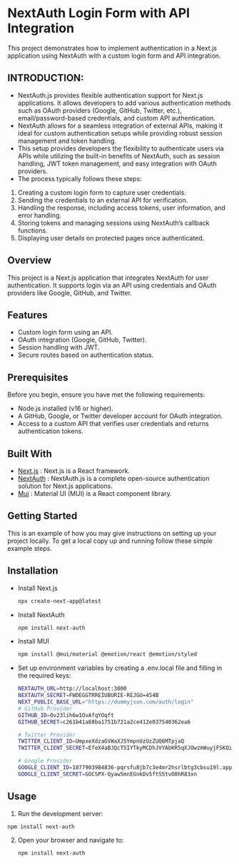 # NextAuth Login Form with API Integration
This project demonstrates how to implement authentication in a Next.js application using NextAuth with a custom login form and API integration.

## INTRODUCTION:
- NextAuth.js provides flexible authentication support for Next.js applications. It allows developers to add various authentication methods such as OAuth providers (Google, GitHub, Twitter, etc.), email/password-based credentials, and custom API authentication.
- NextAuth allows for a seamless integration of external APIs, making it ideal for custom authentication setups while providing robust session management and token handling.
- This setup provides developers the flexibility to authenticate users via APIs while utilizing the built-in benefits of NextAuth, such as session handling, JWT token management, and easy integration with OAuth providers.
- The process typically follows these steps:

1. Creating a custom login form to capture user credentials.
2. Sending the credentials to an external API for verification.
3. Handling the response, including access tokens, user information, and error handling.
4. Storing tokens and managing sessions using NextAuth’s callback functions.
5. Displaying user details on protected pages once authenticated.
   
## Overview
This project is a Next.js application that integrates NextAuth for user authentication. It supports login via an API using credentials and OAuth providers like Google, GitHub, and Twitter.

## Features
- Custom login form using an API.
- OAuth integration (Google, GitHub, Twitter).
- Session handling with JWT.
- Secure routes based on authentication status.

## Prerequisites
Before you begin, ensure you have met the following requirements:
- Node.js installed (v16 or higher).
- A GitHub, Google, or Twitter developer account for OAuth integration.
- Access to a custom API that verifies user credentials and returns authentication tokens.
  
## Built With
- [Next.js](https://nextjs.org/) : Next.js is a React framework.
- [NextAuth](https://next-auth.js.org/) : NextAuth.js is a complete open-source authentication solution for Next.js applications.
- [Mui](https://mui.com/) : Material UI (MUI) is a React component library.

## Getting Started
This is an example of how you may give instructions on setting up your project locally. To get a local copy up and running follow these simple example steps.

## Installation
* Install Next.js
  ```sh
  npx create-next-app@latest
  ```
* Install NextAuth
  ```sh
  npm install next-auth
  ```
* Install MUI
  ```sh
  npm install @mui/material @emotion/react @emotion/styled
  ```
* Set up environment variables by creating a .env.local file and filling in the required keys:
  ```sh
  NEXTAUTH_URL=http://localhost:3000
  NEXTAUTH_SECRET=FWDEGGTRREIUBURIE-REJGU=454B
  NEXT_PUBLIC_BASE_URL="https://dummyjson.com/auth/login"
  # GitHub Provider 
  GITHUB_ID=Ov23lih6w1OvAfqYOqft
  GITHUB_SECRET=c261b41a68ba1751b721a2ce412e037540362ea6

  # Twitter Provider
  TWITTER_CLIENT_ID=UmpxeXdzaGVWaXJSYmpnUzUzZUQ6MTpjaQ
  TWITTER_CLIENT_SECRET=EfeX4aBJQcT5IYTkyMCDhJVYAbKR5qXJOwzmWuyjFSKQinsYuo

  # Google Provider
  GOOGLE_CLIENT_ID=1077903984836-pqrsfu8jb7c3e4mr2hsrlbtg3cbsu19l.apps.googleusercontent.com
  GOOGLE_CLIENT_SECRET=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
  ```
## Usage
1. Run the development server:
  ```sh
  npm install next-auth
  ```
2. Open your browser and navigate to:
   ```sh
   npm install next-auth
  ```
